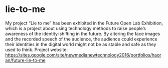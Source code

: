# lie-to-me
My project “Lie to me” has been exhibited in the Future Open Lab Exhibition, which is a project about using technology methods to raise people’s awareness of the identity-shifting in the future. By altering the face images and the recorded speech of the audience, the audience could experience their identities in the digital world might not be as stable and safe as they used to think.
Project website: https://sites.google.com/site/newmedianewtechnology2016/portfolios/haoran/future-lie-to-me
